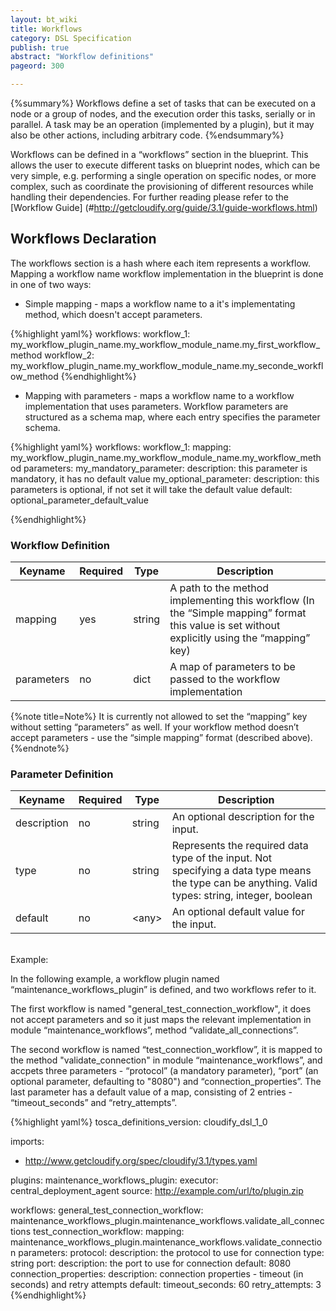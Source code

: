```yaml
---
layout: bt_wiki
title: Workflows
category: DSL Specification
publish: true
abstract: "Workflow definitions"
pageord: 300

---
```

{%summary%}
Workflows define a set of tasks that can be executed on a node or a group of nodes, and the execution order this tasks, serially or in parallel. A task may be an operation (implemented by a plugin), but it may also be other actions, including arbitrary code.
{%endsummary%}

Workflows can be defined in a “workflows” section in the blueprint. This allows the user to execute different tasks on blueprint nodes, which can be very simple, e.g. performing a single operation on specific nodes, or more complex, such as coordinate the provisioning of different resources while handling their dependencies. For further reading please refer to the [Workflow Guide] (#http://getcloudify.org/guide/3.1/guide-workflows.html)

## Workflows Declaration
The workflows section is a hash where each item represents a workflow. Mapping a workflow name workflow implementation in the blueprint is done in one of two ways:

* Simple mapping - maps a workflow name to a it's implementating method, which doesn't accept parameters.

{%highlight yaml%}
workflows:
  workflow_1: my_workflow_plugin_name.my_workflow_module_name.my_first_workflow_method
  workflow_2: my_workflow_plugin_name.my_workflow_module_name.my_seconde_workflow_method
{%endhighlight%}

* Mapping with parameters - maps a workflow name to a workflow implementation that uses parameters. Workflow parameters are structured as a schema map, where each entry specifies the parameter schema.

{%highlight yaml%}
workflows:
  workflow_1:
    mapping: my_workflow_plugin_name.my_workflow_module_name.my_workflow_method
    parameters:
      my_mandatory_parameter:
        description: this parameter is mandatory, it has no default value
      my_optional_parameter:
        description: this parameters is optional, if not set it will take the default value
        default: optional_parameter_default_value

{%endhighlight%}

### Workflow Definition

Keyname     | Required | Type        | Description
----------- | -------- | ----        | -----------
mapping     | yes      | string      | A path to the method implementing this workflow (In the “Simple mapping” format this value is set without explicitly using the “mapping” key)
parameters  | no       | dict        | A map of parameters to be passed to the workflow implementation

{%note title=Note%}
It is currently not allowed to set the “mapping” key without setting “parameters” as well. If your workflow method doesn’t accept parameters - use the “simple mapping” format (described above).
{%endnote%}

### Parameter Definition

Keyname     | Required | Type        | Description
----------- | -------- | ----        | -----------
description | no       | string      | An optional description for the input.
type        | no       | string      | Represents the required data type of the input. Not specifying a data type means the type can be anything. Valid types: string, integer, boolean
default     | no       | \<any\>     | An optional default value for the input.


<br>
Example:

In the following example, a workflow plugin named “maintenance_workflows_plugin” is defined, and two workflows refer to it.

The first workflow is named "general_test_connection_workflow", it does not accept parameters and so it just maps the relevant implementation in module “maintenance_workflows”, method “validate_all_connections”.

The second workflow is named “test_connection_workflow”, it is mapped to the method "validate_connection" in module “maintenance_workflows”, and accpets three parameters - “protocol” (a mandatory parameter), “port” (an optional parameter, defaulting to "8080") and “connection_properties”. The last parameter has a default value of a map, consisting of 2 entries - “timeout_seconds” and “retry_attempts”.

{%highlight yaml%}
tosca_definitions_version: cloudify_dsl_1_0

imports:
  - http://www.getcloudify.org/spec/cloudify/3.1/types.yaml


plugins:
  maintenance_workflows_plugin:
    executor: central_deployment_agent
    source: http://example.com/url/to/plugin.zip

workflows:
  general_test_connection_workflow: maintenance_workflows_plugin.maintenance_workflows.validate_all_connections
  test_connection_workflow:
    mapping: maintenance_workflows_plugin.maintenance_workflows.validate_connection
    parameters:
      protocol:
        description: the protocol to use for connection
        type: string
      port:
        description: the port to use for connection
        default: 8080
      connection_properties:
        description: connection properties - timeout (in seconds) and retry attempts
        default:
          timeout_seconds: 60
          retry_attempts: 3
{%endhighlight%}
